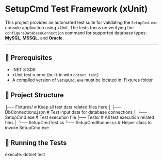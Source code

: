 # SetupCmd Test Framework (xUnit)

This project provides an automated test suite for validating the `SetupCmd.exe` console application using xUnit. The tests focus on verifying the `configureDatabaseConnection` command for supported database types: **MySQL**, **MSSQL**, and **Oracle**.

---

## 🔧 Prerequisites

- .NET 8 SDK
- xUnit test runner (built-in with `dotnet test`)
- A compiled version of `SetupCmd.exe` must be located in: Fixtures folder

## 📂 Project Structure
├── Fixtures/ # Keep all test data related files here
│ ├── DbConnections.json # Test input data for database connections
│ └── SetupCmd.exe # Test execution file
├── Tests/ # All test execution related files
│ └── SetupCmdTest.cs
  └── SetupCmdRunner.cs # Helper class to invoke SetupCmd.exe

## 🚀 Running the Tests

execute: dotnet test
